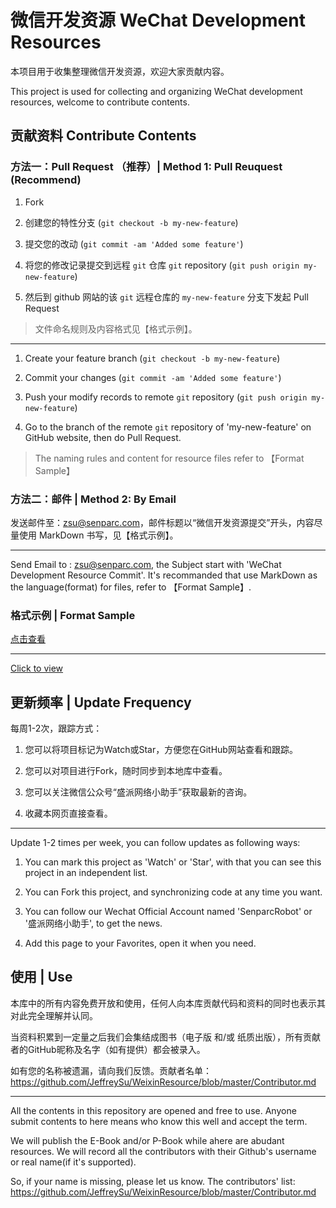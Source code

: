 微信开发资源 WeChat Development Resources
=============

本项目用于收集整理微信开发资源，欢迎大家贡献内容。

This project is used for collecting and organizing WeChat development resources, welcome to contribute contents.


## 贡献资料 Contribute Contents

### 方法一：Pull Request （推荐）| Method 1: Pull Reuquest (Recommend)

1. Fork

2. 创建您的特性分支 (`git checkout -b my-new-feature`)

3. 提交您的改动 (`git commit -am 'Added some feature'`)


4. 将您的修改记录提交到远程 `git` 仓库 `git` repository (`git push origin my-new-feature`)


5. 然后到 github 网站的该 `git` 远程仓库的 `my-new-feature` 分支下发起 Pull Request
> 文件命名规则及内容格式见【格式示例】。

------------------

1. Create your feature branch (`git checkout -b my-new-feature`)

2. Commit your changes (`git commit -am 'Added some feature'`)

3. Push your modify records to remote `git` repository (`git push origin my-new-feature`)

4. Go to the branch of the remote `git` repository of 'my-new-feature' on GitHub website, then do Pull Request. 

> The naming rules and content for resource files refer to 【Format Sample】

### 方法二：邮件 | Method 2: By Email

发送邮件至：zsu@senparc.com，邮件标题以“微信开发资源提交”开头，内容尽量使用 MarkDown 书写，见【格式示例】。

---------------------

Send Email to : zsu@senparc.com, the Subject start with 'WeChat Development Resource Commit'.
It's recommanded that use MarkDown as the language(format) for files, refer to 【Format Sample】.

### 格式示例 | Format Sample
[点击查看](https://github.com/JeffreySu/WeixinResource/blob/master/%E9%82%A3%E4%BA%9B%E5%B9%B4%E6%88%91%E4%BB%AC%E8%B8%A9%E8%BF%87%E7%9A%84%E5%9D%91/%5B20160815%5D%20AccessToken%E7%9A%84%E5%88%B7%E6%96%B0%E8%A7%84%E5%88%99%E5%9C%A8%E5%85%AC%E4%BC%97%E5%8F%B7%E3%80%81%E4%BC%81%E4%B8%9A%E5%8F%B7%E4%B8%AD%E6%98%AF%E4%B8%8D%E4%B8%80%E6%A0%B7%E7%9A%84.md)

-------------------

[Click to view](https://github.com/JeffreySu/WeixinResource/blob/master/%E9%82%A3%E4%BA%9B%E5%B9%B4%E6%88%91%E4%BB%AC%E8%B8%A9%E8%BF%87%E7%9A%84%E5%9D%91/%5B20160815%5D%20AccessToken%E7%9A%84%E5%88%B7%E6%96%B0%E8%A7%84%E5%88%99%E5%9C%A8%E5%85%AC%E4%BC%97%E5%8F%B7%E3%80%81%E4%BC%81%E4%B8%9A%E5%8F%B7%E4%B8%AD%E6%98%AF%E4%B8%8D%E4%B8%80%E6%A0%B7%E7%9A%84.md)


## 更新频率 | Update  Frequency

每周1-2次，跟踪方式：

1. 您可以将项目标记为Watch或Star，方便您在GitHub网站查看和跟踪。

2. 您可以对项目进行Fork，随时同步到本地库中查看。

3. 您可以关注微信公众号“盛派网络小助手”获取最新的咨询。

4. 收藏本网页直接查看。

----------------

Update 1-2 times per week, you can follow updates as following ways:

1. You can mark this project as 'Watch' or 'Star', with that you can see this project in an independent list.

2. You can Fork this project, and synchronizing code at any time you want.

3. You can follow our Wechat Official Account named 'SenparcRobot' or '盛派网络小助手', to get the news.

4. Add this page to your Favorites, open it when you need.

## 使用 | Use
本库中的所有内容免费开放和使用，任何人向本库贡献代码和资料的同时也表示其对此完全理解并认同。

当资料积累到一定量之后我们会集结成图书（电子版 和/或 纸质出版），所有贡献者的GitHub昵称及名字（如有提供）都会被录入。

如有您的名称被遗漏，请向我们反馈。贡献者名单：https://github.com/JeffreySu/WeixinResource/blob/master/Contributor.md

---------------

All the contents in this repository are opened and free to use. Anyone submit contents to here means who know this well and accept the term.

We will publish the E-Book and/or P-Book while ahere are abudant resources. We will record all the contributors with their Github's username or 
real name(if it's supported).

So, if your name is missing, please let us know. The contributors' list: https://github.com/JeffreySu/WeixinResource/blob/master/Contributor.md